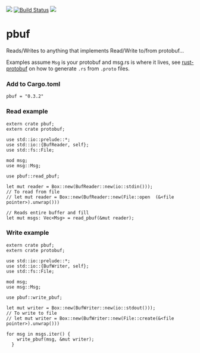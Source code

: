 [![](https://camo.githubusercontent.com/2fee3780a8605b6fc92a43dab8c7b759a274a6cf/68747470733a2f2f696d672e736869656c64732e696f2f62616467652f72757374632d737461626c652d627269676874677265656e2e737667)](https://camo.githubusercontent.com/2fee3780a8605b6fc92a43dab8c7b759a274a6cf/68747470733a2f2f696d672e736869656c64732e696f2f62616467652f72757374632d737461626c652d627269676874677265656e2e737667)
[![Build Status](https://travis-ci.org/durch/pbuf.svg?branch=master)](https://travis-ci.org/durch/pbuf)
[![](http://meritbadge.herokuapp.com/pbuf)](https://crates.io/crates/pbuf)

# pbuf
Reads/Writes to anything that implements Read/Write to/from protobuf...

Examples assume `Msg` is your protobuf and msg.rs is where it lives, see [rust-protobuf](https://github.com/stepancheg/rust-protobuf) on how to generate `.rs` from `.proto` files.

### Add to Cargo.toml
```
pbuf = "0.3.2"
```

### Read example

```
extern crate pbuf;
extern crate protobuf;

use std::io::prelude::*;
use std::io::{BufReader, self};
use std::fs::File;

mod msg;
use msg::Msg;

use pbuf::read_pbuf;

let mut reader = Box::new(BufReader::new(io::stdin()));
// To read from file
// let mut reader = Box::new(BufReader::new(File::open  (&<file pointer>).unwrap()))

// Reads entire buffer and fill
let mut msgs: Vec<Msg> = read_pbuf(&mut reader);
```

### Write example
```
extern crate pbuf;
extern crate protobuf;

use std::io::prelude::*;
use std::io::{BufWriter, self};
use std::fs::File;

mod msg;
use msg::Msg;

use pbuf::write_pbuf;

let mut writer = Box::new(BufWriter::new(io::stdout()));
// To write to file
// let mut writer = Box::new(BufWriter::new(File::create(&<file pointer>).unwrap()))

for msg in msgs.iter() {
    write_pbuf(msg, &mut writer);
  }
```
